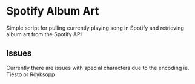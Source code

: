 # Spotify Album Art

Simple script for pulling currently playing song in Spotify and retrieving album art from the Spotify API

## Issues

Currently there are issues with special characters due to the encoding ie. Tiësto or Röyksopp